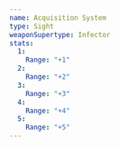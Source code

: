 ```yaml
---
name: Acquisition System
type: Sight
weaponSupertype: Infector
stats:
  1:
    Range: "+1"
  2:
    Range: "+2"
  3:
    Range: "+3"
  4:
    Range: "+4"
  5:
    Range: "+5"
---
```

